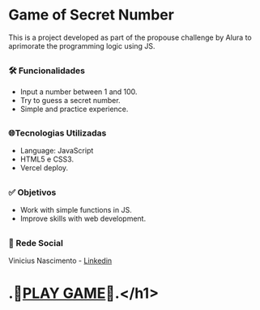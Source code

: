 #  <h1>Game of Secret Number</h1> 
This is a project developed as part of the propouse challenge by Alura to aprimorate the programming logic using JS.

## <h3>🛠️ Funcionalidades</h3>
- Input a number between 1 and 100.
- Try to guess a secret number.
- Simple and practice experience.
  
## <h3>🌐Tecnologias Utilizadas</h3>
- Language: JavaScript
- HTML5 e CSS3.
- Vercel deploy. 

## <h3>✅ Objetivos</h3>
- Work with simple functions in JS.
- Improve skills with web development.

 ## <h3>📱 Rede Social</h3>
 Vinicius Nascimento - [Linkedin](https://www.linkedin.com/in/sgt-nascimento/)

## <h1> .🤖[PLAY GAME]('https://secret-number-sooty.vercel.app/')🤖.</h1>
